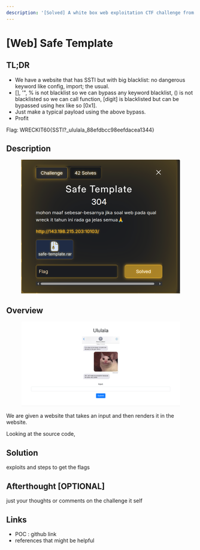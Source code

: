 ```yaml
---
description: '[Solved] A white box web exploitation CTF challenge from WreckIT 2025'
---
```


# \[Web] Safe Template

## TL;DR

* We have a website that has SSTI but with big blacklist: no dangerous keyword like config, import; the usual.
* \[], '", % is not blacklist so we can bypass any keyword blacklist, () is not blacklisted so we can call function, \[digit] is blacklisted but can be bypassed using hex like so \[0x1].
* Just make a typical payload using the above bypass.
* Profit

Flag: WRECKIT60{SSTI?\_ululala\_88efdbcc98eefdacea1344}

## Description

<figure><img src="../../.gitbook/assets/image (5).png" alt=""><figcaption></figcaption></figure>

## Overview

<figure><img src="../../.gitbook/assets/image (15).png" alt=""><figcaption></figcaption></figure>

We are given a website that takes an input and then renders it in the website.&#x20;

Looking at the source code,









## Solution

exploits and steps to get the flags

## Afterthought \[OPTIONAL]

just your thoughts or comments on the challenge it self

## Links

* POC : github link
* references that might be helpful
